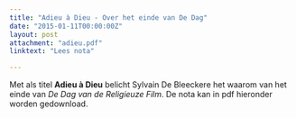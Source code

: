```yaml
---
title: "Adieu à Dieu - Over het einde van De Dag"
date: "2015-01-11T00:00:00Z"
layout: post
attachment: "adieu.pdf"
linktext: "Lees nota"

---
```

Met als titel **Adieu à Dieu** belicht Sylvain De Bleeckere het waarom van het einde van _De Dag van de Religieuze Film_.
De nota kan in pdf hieronder worden gedownload. 


